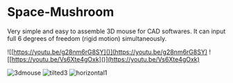 # Space-Mushroom
Very simple and easy to assemble 3D mouse for CAD softwares. It can input full 6 degrees of freedom (rigid motion) simultaneously.

![[https://youtu.be/g28nm6rG8SY]()](https://youtu.be/g28nm6rG8SY)
![[https://youtu.be/Vs6Xte4gOxk]()](https://youtu.be/Vs6Xte4gOxk)

![3dmouse](https://user-images.githubusercontent.com/86639425/210121597-62d3a6ea-fb69-47a5-9122-7c09a419cbf0.jpg)
![tilted3](https://user-images.githubusercontent.com/86639425/210121605-2f6855a6-ccdc-491b-8f7d-54ceff26ab48.jpg)
![horizontal1](https://user-images.githubusercontent.com/86639425/210121603-236b0012-ebdd-4906-aa5e-84e759fd86f3.jpg)
